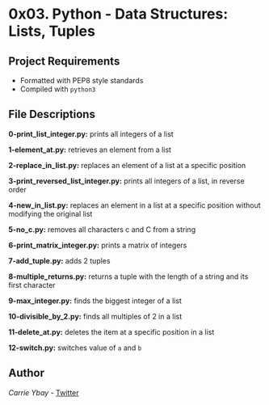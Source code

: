 # 0x03. Python - Data Structures: Lists, Tuples
## Project Requirements
- Formatted with PEP8 style standards
- Compiled with `python3`

## File Descriptions
**0-print_list_integer.py:** prints all integers of a list

**1-element_at.py:** retrieves an element from a list

**2-replace_in_list.py:** replaces an element of a list at a specific position

**3-print_reversed_list_integer.py:** prints all integers of a list, in reverse order

**4-new_in_list.py:** replaces an element in a list at a specific position without modifying the original list

**5-no_c.py:** removes all characters c and C from a string

**6-print_matrix_integer.py:** prints a matrix of integers

**7-add_tuple.py:** adds 2 tuples

**8-multiple_returns.py:** returns a tuple with the length of a string and its first character

**9-max_integer.py:** finds the biggest integer of a list

**10-divisible_by_2.py:** finds all multiples of 2 in a list

**11-delete_at.py:** deletes the item at a specific position in a list

**12-switch.py:** switches value of `a` and `b`

## Author
*Carrie Ybay* - [Twitter](http://twitter.com/hicarrie_)